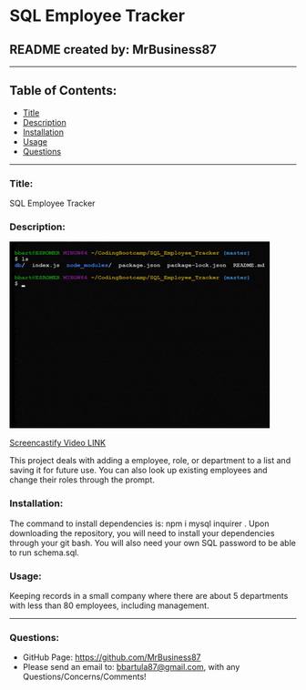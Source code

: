 # SQL Employee Tracker

## README created by: MrBusiness87

---

## Table of Contents:

- [Title](#Title)
- [Description](#Description)
- [Installation](#Installation)
- [Usage](#Usage)
- [Questions](#Questions)

---

### Title:

SQL Employee Tracker

### Description:

![Screencastify GIF](guide/SQL_Employee_Tracker_GIF.gif)

[Screencastify Video LINK](https://drive.google.com/file/d/1AxPLo9gAZDjIqjkD-EtLOHyISK4ZLvlk/view)

This project deals with adding a employee, role, or department to a list and saving it for future use. You can also look up existing employees and change their roles through the prompt.

### Installation:

The command to install dependencies is: npm i mysql inquirer .
Upon downloading the repository, you will need to install your dependencies through your git bash. You will also need your own SQL password to be able to run schema.sql.

### Usage:

Keeping records in a small company where there are about 5 departments with less than 80 employees, including management.

---

### Questions:

- GitHub Page: https://github.com/MrBusiness87
- Please send an email to: bbartula87@gmail.com, with any Questions/Concerns/Comments!
